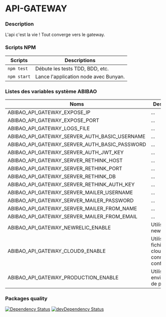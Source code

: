 # API-GATEWAY

### Description

L'api c'est la vie ! Tout converge vers le gateway.

### Scripts NPM 

Scripts | Descriptions
------------ | -------------
```npm test``` | Débute les tests TDD, BDD, etc.
```npm start``` | Lance l'application node avec Bunyan.

### Listes des variables système ABIBAO

Noms | Descriptions
------------ | -------------
ABIBAO_API_GATEWAY_EXPOSE_IP | ...
ABIBAO_API_GATEWAY_EXPOSE_PORT | ...
ABIBAO_API_GATEWAY_LOGS_FILE | ...
ABIBAO_API_GATEWAY_SERVER_AUTH_BASIC_USERNAME | ...
ABIBAO_API_GATEWAY_SERVER_AUTH_BASIC_PASSWORD | ...
ABIBAO_API_GATEWAY_SERVER_AUTH_JWT_KEY | ...
ABIBAO_API_GATEWAY_SERVER_RETHINK_HOST | ...
ABIBAO_API_GATEWAY_SERVER_RETHINK_PORT | ...
ABIBAO_API_GATEWAY_SERVER_RETHINK_DB | ...
ABIBAO_API_GATEWAY_SERVER_RETHINK_AUTH_KEY | ...
ABIBAO_API_GATEWAY_SERVER_MAILER_USERNAME | ...
ABIBAO_API_GATEWAY_SERVER_MAILER_PASSWORD | ...
ABIBAO_API_GATEWAY_SERVER_MAILER_FROM_NAME | ...
ABIBAO_API_GATEWAY_SERVER_MAILER_FROM_EMAIL | ...
ABIBAO_API_GATEWAY_NEWRELIC_ENABLE | Utilise newrelic
ABIBAO_API_GATEWAY_CLOUD9_ENABLE | Utilise le fichier cloud9.json conmme configuration
ABIBAO_API_GATEWAY_PRODUCTION_ENABLE | Utilise un environnement de production

### Packages quality

[![Dependency Status](https://david-dm.org/abibao/api-gateway.svg?style=flat-square)](https://david-dm.org/abibao/api-gateway)
[![devDependency Status](https://david-dm.org/abibao/api-gateway/dev-status.svg?style=flat-square)](https://david-dm.org/abibao/api-gateway#info=devDependencies)